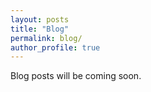 ```yaml
---
layout: posts
title: "Blog"
permalink: blog/
author_profile: true
---
```


Blog posts will be coming soon.
